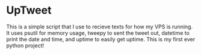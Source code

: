 UpTweet
=======

This is a simple script that I use to recieve texts for how my VPS is running. It uses psutil for memory usage, tweepy to sent the tweet out, datetime to print the date and time, and uptime to easily get uptime. This is my first ever python project!
